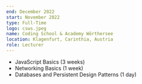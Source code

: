 ```yaml
---
end: December 2022
start: November 2022
type: Full-Time
logo: csws.jpeg
name: Coding School & Academy Wörthersee
location: Klagenfurt, Carinthia, Austria
role: Lecturer
---
```


- JavaScript Basics (3 weeks)
- Networking Basics (1 week)
- Databases and Persistent Design Patterns (1 day)
